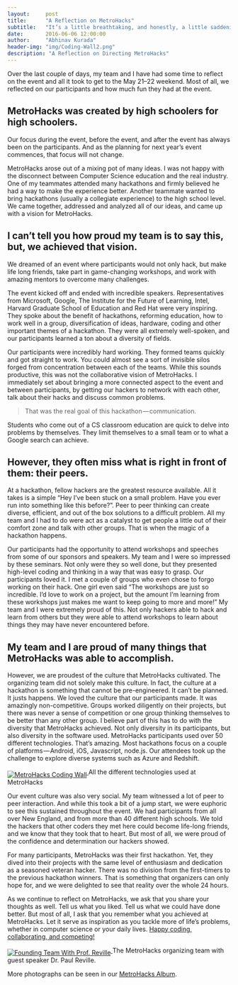 ```yaml
---
layout:     post
title:      "A Reflection on MetroHacks"
subtitle:   "It’s a little breathtaking, and honestly, a little saddening to say this, but MetroHacks 2016 is over."
date:       2016-06-06 12:00:00
author:     "Abhinav Kurada"
header-img: "img/Coding-Wall2.png"
description: "A Reflection on Directing MetroHacks"
---
```

<p> Over the last couple of days, my team and I have had some time to reflect on the event and all it took to get to the May 21–22 weekend. Most of all, we reflected on our participants and how much fun they had at the event. </p>

<h2 class="section-heading">MetroHacks was created by high schoolers for high schoolers. </h2>

<p> Our focus during the event, before the event, and after the event has always been on the participants. And as the planning for next year’s event commences, that focus will not change. </p>

<p>MetroHacks arose out of a mixing pot of many ideas. I was not happy with the disconnect between Computer Science education and the real industry. One of my teammates attended many hackathons and firmly believed he had a way to make the experience better. Another teammate wanted to bring hackathons (usually a collegiate experience) to the high school level. We came together, addressed and analyzed all of our ideas, and came up with a vision for MetroHacks. </p>

<h2 class="section-heading">I can’t tell you how proud my team is to say this, but, we achieved that vision. </h2>

<p>We dreamed of an event where participants would not only hack, but make life long friends, take part in game-changing workshops, and work with amazing mentors to overcome many challenges. </p>

<p> The event kicked off and ended with incredible speakers. Representatives from Microsoft, Google, The Institute for the Future of Learning, Intel, Harvard Graduate School of Education and Red Hat were very inspiring. They spoke about the benefit of hackathons, reforming education, how to work well in a group, diversification of ideas, hardware, coding and other important themes of a hackathon. They were all extremely well-spoken, and our participants learned a ton about a diversity of fields. </p>

<p> Our participants were incredibly hard working. They formed teams quickly and got straight to work. You could almost see a sort of invisible silos forged from concentration between each of the teams. While this sounds productive, this was not the collaborative vision of MetroHacks. I immediately set about bringing a more connected aspect to the event and between participants, by getting our hackers to network with each other, talk about their hacks and discuss common problems.</p>

<blockquote>That was the real goal of this hackathon — communication. </blockquote>

<p>Students who come out of a CS classroom education are quick to delve into problems by themselves. They limit themselves to a small team or to what a Google search can achieve. </p> 

<h2 class="section-heading">However, they often miss what is right in front of them: their peers.  </h2> 

<p> At a hackathon, fellow hackers are the greatest resource available. All it takes is a simple “Hey I’ve been stuck on a small problem. Have you ever run into something like this before?”. Peer to peer thinking can create diverse, efficient, and out of the box solutions to a difficult problem. All my team and I had to do were act as a catalyst to get people a little out of their comfort zone and talk with other groups. That is when the magic of a hackathon happens. </p>

<p> Our participants had the opportunity to attend workshops and speeches from some of our sponsors and speakers. My team and I were so impressed by these seminars. Not only were they so well done, but they presented high-level coding and thinking in a way that was easy to grasp. Our participants loved it. I met a couple of groups who even chose to forgo working on their hack. One girl even said “The workshops are just so incredible. I’d love to work on a project, but the amount I’m learning from these workshops just makes me want to keep going to more and more!” My team and I were extremely proud of this. Not only hackers able to hack and learn from others but they were able to attend workshops to learn about things they may have never encountered before. </p>

<h2 class="section-heading"> My team and I are proud of many things that MetroHacks was able to accomplish. </h2> <p>However, we are proudest of the culture that MetroHacks cultivated. The organizing team did not solely make this culture. In fact, the culture at a hackathon is something that cannot be pre-engineered. It can’t be planned. It justs happens. We loved the culture that our participants made. It was amazingly non-competitive. Groups worked diligently on their projects, but there was never a sense of competition or one group thinking themselves to be better than any other group. I believe part of this has to do with the diversity that MetroHacks achieved. Not only diversity in its participants, but also diversity in the software used. MetroHacks participants used over 50 different technologies. That’s amazing. Most hackathons focus on a couple of platforms — Android, iOS, Javascript, node.js. Our attendees took up the challenge to explore diverse systems such as Azure and Redshift.</p>

<a href="https://www.flickr.com/photos/143863313@N02/sets/72157666684543924/with/26832883613/">
    <img src="{{ site.baseurl }}/img/MetroHacks-Coding-Wall.png" alt="MetroHacks Coding Wall" align="middle">
</a>
<span class="caption text-muted">All the different technologies used at MetroHacks</span>

<p> Our event culture was also very social. My team witnessed a lot of peer to peer interaction. And while this took a bit of a jump start, we were euphoric to see this sustained throughout the event. We had participants from all over New England, and from more than 40 different high schools. We told the hackers that other coders they met here could become life-long friends, and we know that they took that to heart. But most of all, we were proud of the confidence and determination our hackers showed. </p> <p> For many participants, MetroHacks was their first hackathon. Yet, they dived into their projects with the same level of enthusiasm and dedication as a seasoned veteran hacker. There was no division from the first-timers to the previous hackathon winners. That is something that organizers can only hope for, and we were delighted to see that reality over the whole 24 hours. </p>

<p>As we continue to reflect on MetroHacks, we ask that you share your thoughts as well. Tell us what you liked. Tell us what we could have done better. But most of all, I ask that you remember what you achieved at MetroHacks. Let it serve as inspiration as you tackle more of life’s problems, whether in computer science or your daily lives.
<a href="http://metrohacks.co"> Happy coding, collaborating, and competing!</a></p>

<a href="https://www.flickr.com/photos/143863313@N02/sets/72157666684543924/with/26832883613/">
    <img src="{{ site.baseurl }}/img/Founding-Team-With-Reville.png" alt="Founding Team With Prof. Reville" align="middle">
</a>
<span class="caption text-muted">The MetroHacks organizing team with guest speaker Dr. Paul Reville.</span>

<p>More photographs can be seen in our <a href="https://www.flickr.com/photos/143863313@N02/sets/72157666684543924/with/26832883613/">MetroHacks Album</a>.</p>
